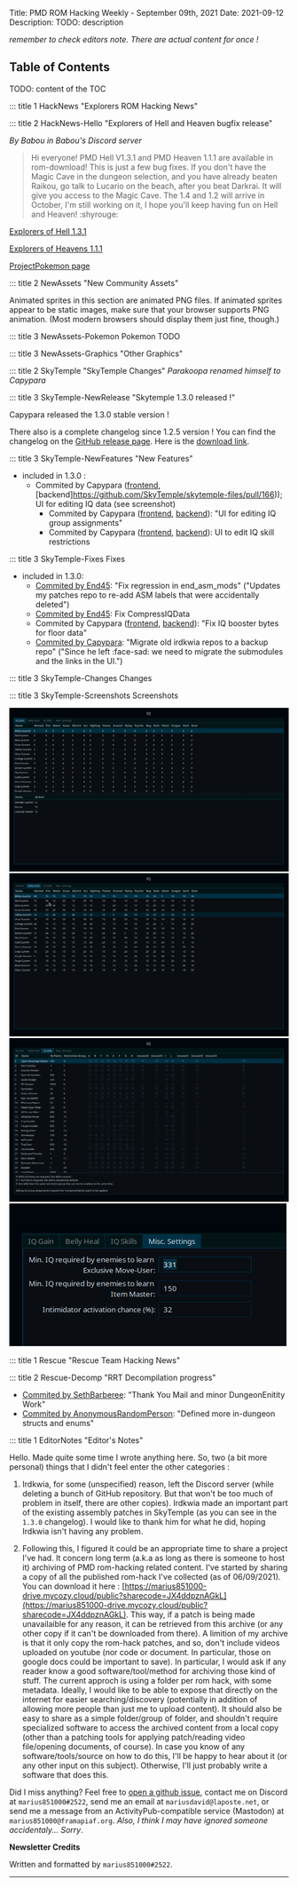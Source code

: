 Title: PMD ROM Hacking Weekly - September 09th, 2021
Date: 2021-09-12
Description: TODO: description

<style>
details summary > * { 
  display: inline;
}
</style>

*remember to check editors note. There are actual content for once !*

<h2 id="ToC">Table of Contents</h2>

TODO: content of the TOC

::: title 1 HackNews "Explorers ROM Hacking News"

::: title 2 HackNews-Hello "Explorers of Hell and Heaven bugfix release"

*By Babou in Babou's Discord server*

> Hi everyone! PMD Hell V1.3.1 and PMD Heaven 1.1.1 are available in rom-download! This is just a few bug fixes. If you don't have the Magic Cave in the dungeon selection, and you have already beaten Raikou, go talk to Lucario on the beach, after you beat Darkrai. It will give you access to the Magic Cave. The 1.4 and 1.2 will arrive in October, I'm still working on it, I hope you'll keep having fun on Hell and Heaven! :shyrouge:

[Explorers of Hell 1.3.1](https://www.mediafire.com/file/awvc1v44md2gnfp/PMD_Explorers_of_Hell.rar/file)

[Explorers of Heavens 1.1.1](https://www.mediafire.com/file/xnpd5c42nbp45es/PMD_Explorers_of_Heaven.rar/file)

[ProjectPokemon page](https://projectpokemon.org/home/forums/topic/59205-pokemon-mystery-dungeon-explorers-of-hell/)

::: title 2 NewAssets "New Community Assets"

Animated sprites in this section are animated PNG files. If animated sprites appear to be static images, make sure that your browser supports PNG animation. (Most modern browsers should display them just fine, though.)

::: title 3 NewAssets-Pokemon Pokemon
TODO

::: title 3 NewAssets-Graphics "Other Graphics"

::: title 2 SkyTemple "SkyTemple Changes"
*Parakoopa renamed himself to Capypara*

::: title 3 SkyTemple-NewRelease "Skytemple 1.3.0 released !"

Capypara released the 1.3.0 stable version !

There also is a complete changelog since 1.2.5 version ! You can find the changelog on the [GitHub release page](https://github.com/SkyTemple/skytemple/releases/tag/1.3.0). Here is the [download link](https://projectpokemon.org/home/files/file/4193-skytemple-pmd2-rom-edtior/).

::: title 3 SkyTemple-NewFeatures "New Features"

- included in 1.3.0 :
    - Commited by Capypara ([frontend](https://github.com/SkyTemple/skytemple/pull/330), [backend]https://github.com/SkyTemple/skytemple-files/pull/166)); UI for editing IQ data (see screenshot)
        - Commited by Capypara ([frontend](https://github.com/SkyTemple/skytemple/pull/332), [backend](https://github.com/SkyTemple/skytemple-files/pull/167)): "UI for editing IQ group assignments"
        - Commited by Capypara ([frontend](https://github.com/SkyTemple/skytemple/pull/331), [backend](https://github.com/SkyTemple/skytemple-files/pull/169)): UI to edit IQ skill restrictions


::: title 3 SkyTemple-Fixes Fixes

- included in 1.3.0:
    - [Commited by End45](https://github.com/SkyTemple/skytemple-files/pull/171): "Fix regression in end_asm_mods" ("Updates my patches repo to re-add ASM labels that were accidentally deleted")
    - [Commited by End45](https://github.com/SkyTemple/skytemple-files/pull/170): Fix CompressIQData
    - Commited by Capypara ([frontend](https://github.com/SkyTemple/skytemple/pull/327), [backend](https://github.com/SkyTemple/skytemple-files/pull/164)): "Fix IQ booster bytes for floor data"
    - [Commited by Capypara](https://github.com/SkyTemple/skytemple-files/issues/163): "Migrate old irdkwia repos to a backup repo" ("Since he left :face-sad: we need to migrate the submodules and the links in the UI.")

::: title 3 SkyTemple-Changes Changes


::: title 3 SkyTemple-Screenshots Screenshots

![Table allowing to edit IQ gains per gummy](./images/29-iq1.png)
![Table allowing to edit "belly heal" per gummy](./images/29-iq2.png)
![Table allowing to edit IQ Skills related data](./images/29-iq3.png)
![some miscellious settings related to IQ](./images/29-iq4.png)

::: title 1 Rescue "Rescue Team Hacking News"

::: title 2 Rescue-Decomp "RRT Decompilation progress"
- [Commited by SethBarberee](https://github.com/pret/pmd-red/pull/52): "Thank You Mail and minor DungeonEnitity Work"
- [Commited by AnonymousRandomPerson](https://github.com/pret/pmd-red/pull/53): "Defined more in-dungeon structs and enums"

::: title 1 EditorNotes "Editor's Notes"

Hello. Made quite some time I wrote anything here. So, two (a bit more personal) things that I didn't feel enter the other categories :

1. Irdkwia, for some (unspecified) reason, left the Discord server (while deleting a bunch of GitHub repository. But that won't be too much of problem in itself, there are other copies). Irdkwia made an important part of the existing assembly patches in SkyTemple (as you can see in the ``1.3.0`` changelog). I would like to thank him for what he did, hoping Irdkwia isn't having any problem.

2. Following this, I figured it could be an appropriate time to share a project I've had. It concern long term (a.k.a as long as there is someone to host it) archiving of PMD rom-hacking related content. I've started by sharing a copy of all the published rom-hack I've collected (as of 06/09/2021). You can download it here : [https://marius851000-drive.mycozy.cloud/public?sharecode=JX4ddpznAGkL](https://marius851000-drive.mycozy.cloud/public?sharecode=JX4ddpznAGkL). This way, if a patch is being made unavailaible for any reason, it can be retrieved from this archive (or any other copy if it can't be downloaded from there). A limition of my archive is that it only copy the rom-hack patches, and so, don't include videos uploaded on youtube (nor code or document. In particular, those on google docs could be important to save).
In particular, I would ask if any reader know a good software/tool/method for archiving those kind of stuff. The current approch is using a folder per rom hack, with some metadata. Ideally, I would like to be able to expose that directly on the internet for easier searching/discovery (potentially in addition of allowing more people than just me to upload content). It should also be easy to share as a simple folder/group of folder, and shouldn't require specialized software to access the archived content from a local copy (other than a patching tools for applying patch/reading video file/opening documents, of course).
In case you know of any software/tools/source on how to do this, I'll be happy to hear about it (or any other input on this subject). Otherwise, I'll just probably write a software that does this.


Did I miss anything? Feel free to [open a github issue](https://github.com/marius851000/pmd_hack_weekly/issues), contact me on Discord at ``marius851000#2522``, send me an email at ``mariusdavid@laposte.net``, or send me a message from an ActivityPub-compatible service (Mastodon) at ``marius851000@framapiaf.org``. *Also, I think I may have ignored someone accidentaly... Sorry*.

**Newsletter Credits**

Written and formatted by ``marius851000#2522``.

---